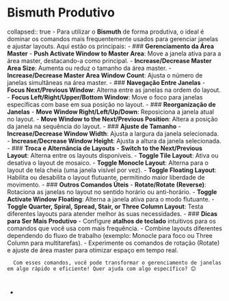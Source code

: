 # Bismuth Produtivo
collapsed:: true
	- Para utilizar o **Bismuth** de forma produtiva, o ideal é dominar os comandos mais frequentemente usados para gerenciar janelas e ajustar layouts. Aqui estão os principais:
	- ### **Gerenciamento da Área Master**
	- **Push Activate Window to Master Area**: Move a janela ativa para a área master, destacando-a como principal.
	- **Increase/Decrease Master Area Size**: Aumenta ou reduz o tamanho da área master.
	- **Increase/Decrease Master Area Window Count**: Ajusta o número de janelas simultâneas na área master.
	- ### **Navegação Entre Janelas**
	- **Focus Next/Previous Window**: Alterna entre as janelas na ordem do layout.
	- **Focus Left/Right/Upper/Bottom Window**: Move o foco para janelas específicas com base em sua posição no layout.
	- ### **Reorganização de Janelas**
	- **Move Window Right/Left/Up/Down**: Reposiciona a janela atual no layout.
	- **Move Window to the Next/Previous Position**: Altera a posição da janela na sequência do layout.
	- ### **Ajuste de Tamanho**
	- **Increase/Decrease Window Width**: Ajusta a largura da janela selecionada.
	- **Increase/Decrease Window Height**: Ajusta a altura da janela selecionada.
	- ### **Troca e Alternância de Layouts**
	- **Switch to the Next/Previous Layout**: Alterna entre os layouts disponíveis.
	- **Toggle Tile Layout**: Ativa ou desativa o layout de mosaico.
	- **Toggle Monocle Layout**: Alterna para o layout de tela cheia (uma janela visível por vez).
	- **Toggle Floating Layout**: Habilita ou desabilita o layout flutuante, permitindo maior liberdade de movimento.
	- ### **Outros Comandos Úteis**
	- **Rotate/Rotate (Reverse)**: Rotaciona as janelas no layout no sentido horário ou anti-horário.
	- **Toggle Activate Window Floating**: Alterna a janela ativa para o modo flutuante.
	- **Toggle Quarter, Spiral, Spread, Stair, or Three Column Layout**: Testa diferentes layouts para atender melhor às suas necessidades.
	- ### **Dicas para Ser Mais Produtivo**
	- Configure **atalhos de teclado** intuitivos para os comandos que você usa com mais frequência.
	- Combine layouts diferentes dependendo do fluxo de trabalho (exemplo: Monocle para foco ou Three Column para multitarefas).
	- Experimente os comandos de rotação (Rotate) e ajuste de área master para otimizar espaço em tempo real.
	  
	  Com esses comandos, você pode transformar o gerenciamento de janelas em algo rápido e eficiente! Quer ajuda com algo específico? 😊
- #
